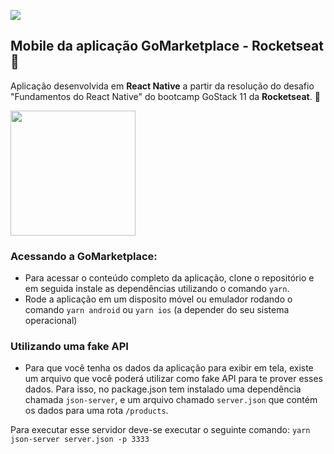 ![](https://camo.githubusercontent.com/d25397e9df01fe7882dcc1cbc96bdf052ffd7d0c/68747470733a2f2f73746f726167652e676f6f676c65617069732e636f6d2f676f6c64656e2d77696e642f626f6f7463616d702d676f737461636b2f6865616465722d6465736166696f732e706e67)

## Mobile da aplicação GoMarketplace - Rocketseat 🚀

Aplicação desenvolvida em **React Native** a partir da resolução do desafio "Fundamentos do React Native" do bootcamp GoStack 11 da **Rocketseat**. 🚀

<img src="https://user-images.githubusercontent.com/24254209/81233905-136a7400-8fce-11ea-9fc0-2d41d0e62595.gif" width="200">

### Acessando a GoMarketplace:
* Para acessar o conteúdo completo da aplicação, clone o repositório e em seguida instale as dependências utilizando o comando `yarn`.
* Rode a aplicação em um disposito móvel ou emulador rodando o comando `yarn android` ou `yarn ios` (a depender do seu sistema operacional)

### Utilizando uma fake API 
* Para que você tenha os dados da aplicação para exibir em tela, existe um arquivo que você poderá utilizar como fake API para te prover esses dados. Para isso, no package.json tem instalado uma dependência chamada `json-server`, e um arquivo chamado `server.json` que contém os dados para uma rota `/products`. 

Para executar esse servidor deve-se executar o seguinte comando:
`yarn json-server server.json -p 3333`

